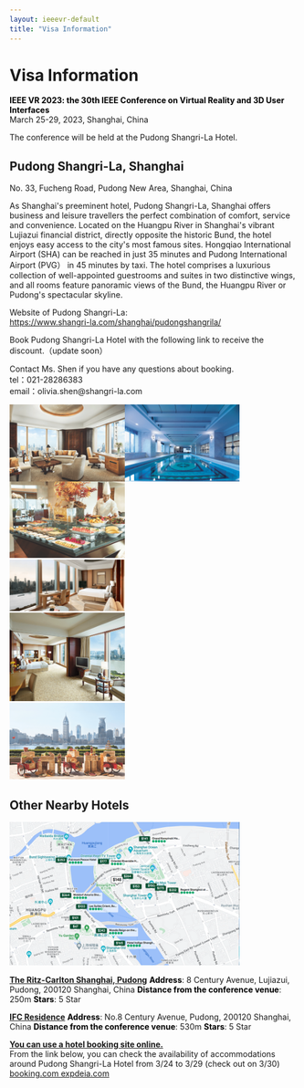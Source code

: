 ```yaml
---
layout: ieeevr-default
title: "Visa Information"
---
```


<div>
    <h1>Visa Information</h1>
    <p>
        <strong style="color: black">IEEE VR 2023: the 30th IEEE Conference on Virtual Reality and 3D User Interfaces </strong>
        <br>
        March 25-29, 2023, Shanghai, China
        <br>
    </p>
    <p>
        The conference will be held at the Pudong Shangri-La Hotel. 
    </p>
    <h2>
        Pudong Shangri-La, Shanghai
    </h2>
    <p>
        No. 33, Fucheng Road, Pudong New Area, Shanghai, China
    </p>
    <p>
        As Shanghai's preeminent hotel, Pudong Shangri-La, Shanghai offers business and leisure travellers the perfect combination of comfort, service and convenience. Located on the Huangpu River in Shanghai's vibrant Lujiazui financial district, directly opposite the historic Bund, the hotel enjoys easy access to the city's most famous sites. Hongqiao International Airport (SHA) can be reached in just 35 minutes and Pudong International Airport (PVG） in 45 minutes by taxi. The hotel comprises a luxurious collection of well-appointed guestrooms and suites in two distinctive wings, and all rooms feature panoramic views of the Bund, the Huangpu River or Pudong's spectacular skyline.
    </p>
    <p>
        Website of Pudong Shangri-La:<br>
        <a href = "https://www.shangri-la.com/shanghai/pudongshangrila/">https://www.shangri-la.com/shanghai/pudongshangrila/</a>
    </p>
    <p>
        Book Pudong Shangri-La Hotel with the following link to receive the discount.（update soon）
    </p>
    <p>
        Contact Ms. Shen if you have any questions about booking.<br>
        tel：021-28286383<br>
        email：olivia.shen@shangri-la.com<br>
    </p>
    <div style="width: 80%">
        <div style="width: 100%;display: flex;flex-direction: row;" >
            <img src="../../assets/images/attend/accommodation/image1.png" alt="The hotel’s grand room1" style="max-width: 50%"/>
            <img src="../../assets/images/attend/accommodation/image2.png" alt="The hotel’s grand room2" style="max-width: 50%"/>
        </div>
        <div style="width: 100%">
            <img src="../../assets/images/attend/accommodation/image3.png" alt="The hotel’s grand room3" style="max-width: 50%"/>
            <img src="../../assets/images/attend/accommodation/image4.png" alt="The hotel’s grand room4" style="max-width: 50%"/>
        </div>
        <div style="width: 100%">
            <img src="../../assets/images/attend/accommodation/image5.png" alt="The hotel’s grand room5" style="max-width: 50%"/>
            <img src="../../assets/images/attend/accommodation/image6.png" alt="The hotel’s grand room6" style="max-width: 50%"/>
        </div>
    </div>
    <h2>
        Other Nearby Hotels
    </h2>
    <img src="../../assets/images/attend/accommodation/image.png" alt="Metro" style="width: 80%">
    <p>
        <strong style="text-decoration:underline">The Ritz-Carlton Shanghai, Pudong</strong>
        <strong style="color: black">Address</strong>: 8 Century Avenue, Lujiazui, Pudong, 200120 Shanghai, China 
        <strong style="color: black">Distance from the conference venue</strong>: 250m
        <strong style="color: black">Stars</strong>: 5 Star
    </p>
    <p>
        <strong style="text-decoration:underline">IFC Residence</strong>
        <strong style="color: black">Address</strong>: No.8 Century Avenue, Pudong, 200120 Shanghai, China 
        <strong style="color: black">Distance from the conference venue</strong>: 530m
        <strong style="color: black">Stars</strong>: 5 Star
    </p>
    <p>
        <strong style="text-decoration:underline">You can use a hotel booking site online.</strong><br>
        From the link below, you can check the availability of accommodations around Pudong Shangri-La Hotel from 3/24 to 3/29 (check out on 3/30)
        <a href = "https://www.booking.com/hotel/cn/pudong-shangri-la.html?aid=304142&label=gen173nr-1FCAEoggI46AdIM1gEaGKIAQGYARW4AQfIAQ3YAQHoAQH4AQuIAgGoAgO4AqG87p4GwAIB0gIkNWU0NGVjYmMtMmRjMy00ZmQxLThiM2YtYjY1ODA5Zjc5MmE52AIG4AIB&sid=64e80a742c14b42b6551aeb1a6c7f163&\atlas_src=sr_iw_btn%3Bcheckin%3D2023-03-25%3Bcheckout%3D2023-03-29%3Bdest_id%3D0%3Bdist%3D0%3Bgroup_adults%3D1%3Bgroup_children%3D0%3Bhighlighted_blocks%3D18142209_189756224_2_2_0%3Bno_rooms%3D1%3Broom1%3DA%3Bsb_price_type%3Dtotal%3Btype%3Dtotal%3Bucfs%3D1&lang=en-us&soz=1&lang_changed=1">booking.com
        </a>
        <a href = "https://www.expedia.com/Shanghai-Hotels-Pudong-Shangri-La.h124595.Hotel-Information?chkin=2023-02-02&chkout=2023-02-08&x_pwa=1&rfrr=HSR&pwa_ts=1675337406837&referrerUrl=aHR0cHM6Ly93d3cuZXhwZWRpYS5jb20vSG90ZWwtU2VhcmNo&useRewards=false&rm1=a1&regionId=3145&destination=Shanghai%2C+China&destType=MARKET&neighborhoodId=6130137&selected=124595&sort=RECOMMENDED&top_dp=166&top_cur=USD&userIntent=&selectedRoomType=202151678&selectedRatePlan=222190788">expdeia.com
        </a>
    </p>
</div>